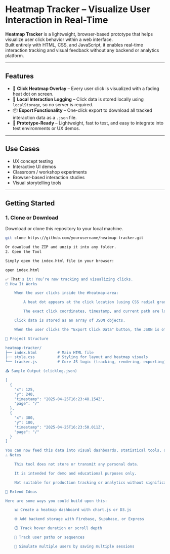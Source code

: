 #  Heatmap Tracker – Visualize User Interaction in Real-Time

**Heatmap Tracker** is a lightweight, browser-based prototype that helps visualize user click behavior within a web interface.  
Built entirely with HTML, CSS, and JavaScript, it enables real-time interaction tracking and visual feedback without any backend or analytics platform.

---

## Features

- 🔴 **Click Heatmap Overlay** – Every user click is visualized with a fading heat dot on screen.
- 🧠 **Local Interaction Logging** – Click data is stored locally using `localStorage`, so no server is required.
- 📦 **Export Functionality** – One-click export to download all tracked interaction data as a `.json` file.
- 🧪 **Prototype-Ready** – Lightweight, fast to test, and easy to integrate into test environments or UX demos.

---

## Use Cases

- UX concept testing
- Interactive UI demos
- Classroom / workshop experiments
- Browser-based interaction studies
- Visual storytelling tools

---

## Getting Started

### 1. Clone or Download

Download or clone this repository to your local machine.

```bash
git clone https://github.com/yourusername/heatmap-tracker.git

Or download the ZIP and unzip it into any folder.
2. Open the Tool

Simply open the index.html file in your browser:

open index.html

✅ That's it! You’re now tracking and visualizing clicks.
🖱️ How It Works

    When the user clicks inside the #heatmap-area:

        A heat dot appears at the click location (using CSS radial gradients).

        The exact click coordinates, timestamp, and current path are logged into localStorage.

    Click data is stored as an array of JSON objects.

    When the user clicks the "Export Click Data" button, the JSON is offered as a downloadable file.

📂 Project Structure

heatmap-tracker/
├── index.html         # Main HTML file
├── style.css          # Styling for layout and heatmap visuals
└── tracker.js         # Core JS logic (tracking, rendering, exporting)

📤 Sample Output (clicklog.json)

[
  {
    "x": 125,
    "y": 240,
    "timestamp": "2025-04-25T16:23:48.154Z",
    "page": "/"
  },
  {
    "x": 300,
    "y": 180,
    "timestamp": "2025-04-25T16:23:50.011Z",
    "page": "/"
  }
]

You can now feed this data into visual dashboards, statistical tools, or custom renderers.
⚠️ Notes

    This tool does not store or transmit any personal data.

    It is intended for demo and educational purposes only.

    Not suitable for production tracking or analytics without significant security and compliance adaptations.

🧩 Extend Ideas

Here are some ways you could build upon this:

    📊 Create a heatmap dashboard with chart.js or D3.js

    🌐 Add backend storage with Firebase, Supabase, or Express

    ⏱️ Track hover duration or scroll depth

    🧭 Track user paths or sequences

    🧪 Simulate multiple users by saving multiple sessions








